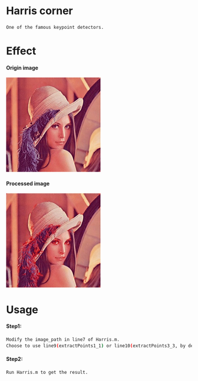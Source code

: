 # Harris corner
```sh
One of the famous keypoint detectors.
```

# Effect
#### Origin image
![img](./effect/origin.jpg)
#### Processed image
![img](./effect/processed.jpg)

# Usage
#### Step1:
```sh
Modify the image_path in line7 of Harris.m.
Choose to use line9(extractPoints1_1) or line10(extractPoints3_3, by default).
```
#### Step2:
```sh
Run Harris.m to get the result.
```